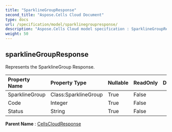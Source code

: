 ```yaml
---
title: "SparklineGroupResponse"
second_title: "Aspose.Cells Cloud Document"
type: docs
url: /specification/model/sparklinegroupresponse/
description: "Aspose.Cells Cloud model specification : SparklineGroupResponse. Effortlessly handle Excel and other spreadsheet documents with features like opening, generating, editing, splitting, merging, comparing, and converting."
weight: 50
---
```


## **sparklineGroupResponse**

Represents the SparklineGroup Response. 

| Property Name | Property Type | Nullable |  ReadOnly | DefaultValue | Description | 
| :- | :- | :- |:- |  :- | :- |
| SparklineGroup | Class:SparklineGroup | True |  False |  |  |  
| Code | Integer | True |  False |  |  |  
| Status | String | True |  False |  |  |  

**Parent Name** : [CellsCloudResponse](cellscloudresponse)

